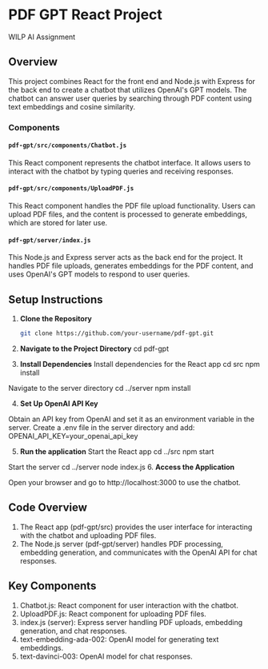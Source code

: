 # PDF GPT React Project
WILP AI Assignment

## Overview

This project combines React for the front end and Node.js with Express for the back end to create a chatbot that utilizes OpenAI's GPT models. The chatbot can answer user queries by searching through PDF content using text embeddings and cosine similarity.

### Components

#### `pdf-gpt/src/components/Chatbot.js`

This React component represents the chatbot interface. It allows users to interact with the chatbot by typing queries and receiving responses.

#### `pdf-gpt/src/components/UploadPDF.js`

This React component handles the PDF file upload functionality. Users can upload PDF files, and the content is processed to generate embeddings, which are stored for later use.

#### `pdf-gpt/server/index.js`

This Node.js and Express server acts as the back end for the project. It handles PDF file uploads, generates embeddings for the PDF content, and uses OpenAI's GPT models to respond to user queries.

## Setup Instructions

1. **Clone the Repository**

   ```bash
   git clone https://github.com/your-username/pdf-gpt.git
2. **Navigate to the Project Directory**
   cd pdf-gpt
3. **Install Dependencies**
   Install dependencies for the React app
  cd src
  npm install

  Navigate to the server directory
  cd ../server
  npm install

4. **Set Up OpenAI API Key**

Obtain an API key from OpenAI and set it as an environment variable in the server. Create a .env file in the server directory and add:
OPENAI_API_KEY=your_openai_api_key

5. **Run the application**
  Start the React app
  cd ../src
  npm start
  
  Start the server
  cd ../server
  node index.js
6. **Access the Application**

Open your browser and go to http://localhost:3000 to use the chatbot.
## Code Overview
1. The React app (pdf-gpt/src) provides the user interface for interacting with the chatbot and uploading PDF files.
2. The Node.js server (pdf-gpt/server) handles PDF processing, embedding generation, and communicates with the OpenAI API for chat responses.

## Key Components
1. Chatbot.js: React component for user interaction with the chatbot.
2. UploadPDF.js: React component for uploading PDF files.
3. index.js (server): Express server handling PDF uploads, embedding generation, and chat responses.
4. text-embedding-ada-002: OpenAI model for generating text embeddings.
5. text-davinci-003: OpenAI model for chat responses.
